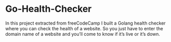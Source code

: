 # Go-Health-Checker
In this project extracted from freeCodeCamp I built a Golang health checker where you can check the health of a website. So you just have to enter the domain name of a website and you’ll come to know if it’s live or it’s down. 
